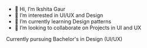 - 👋 Hi, I’m Ikshita Gaur
- 👀 I’m interested in UI/UX and Design
- 🌱 I’m currently learning Design patterns
- 💞️ I’m looking to collaborate on Projects in UI and UX

Currently pursuing Bachelor's in Design (UI/UX)
<!---
ikshita06/ikshita06 is a ✨ special ✨ repository because its `README.md` (this file) appears on your GitHub profile.
You can click the Preview link to take a look at your changes.
--->
